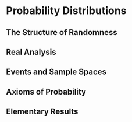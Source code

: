 # Probability Distributions

## The Structure of Randomness

## Real Analysis

## Events and Sample Spaces

## Axioms of Probability

## Elementary Results
